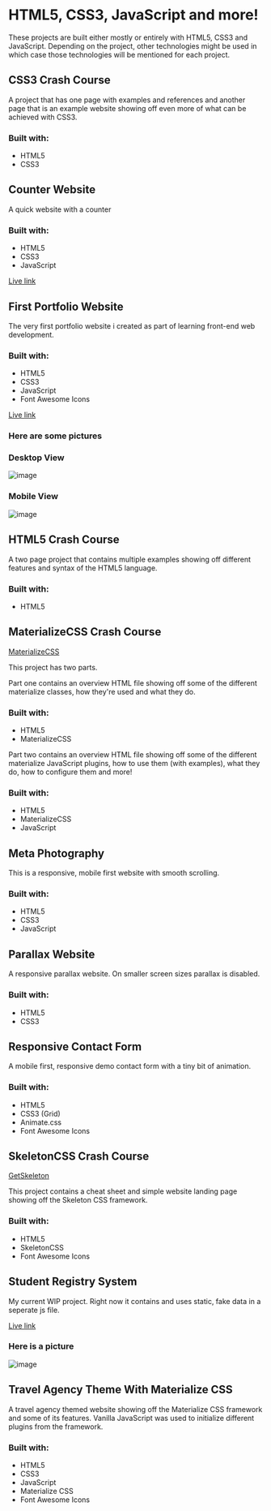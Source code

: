# HTML5, CSS3, JavaScript and more! 
These projects are built either mostly or entirely with HTML5, CSS3 and JavaScript.
Depending on the project, other technologies might be used in which case those technologies will be mentioned for each project.

## CSS3 Crash Course

A project that has one page with examples and references and another page that is an example website showing off even more of what can be achieved with CSS3.

### Built with:
* HTML5
* CSS3

## Counter Website

A quick website with a counter

### Built with:
* HTML5
* CSS3
* JavaScript

[Live link](https://sneakzz.github.io/Web%20Development/html-css-js/Counter/)

## First Portfolio Website	

The very first portfolio website i created as part of learning front-end web development.	

### Built with:	
* HTML5	
* CSS3	
* JavaScript	
* Font Awesome Icons

[Live link](https://sneakzz.github.io/Web%20Development/html-css-js/First%20Portfolio%20Website/)

### Here are some pictures

### Desktop View

![image](https://user-images.githubusercontent.com/32787307/44693399-e4b1a180-aa67-11e8-901c-3a1ff861306f.png)

### Mobile View

![image](https://user-images.githubusercontent.com/32787307/44693462-7c16f480-aa68-11e8-8bed-1c29e53e6854.png)

## HTML5 Crash Course

A two page project that contains multiple examples showing off different features and syntax of the HTML5 language.

### Built with:
* HTML5

## MaterializeCSS Crash Course

[MaterializeCSS](https://materializecss.com/)

This project has two parts. 

Part one contains an overview HTML file showing off some of the different materialize classes, how they're used and what they do.

### Built with:
* HTML5
* MaterializeCSS

Part two contains an overview HTML file showing off some of the different materialize JavaScript plugins, how to use them (with examples), what they do, how to configure them and more!

### Built with:
* HTML5
* MaterializeCSS
* JavaScript

## Meta Photography

This is a responsive, mobile first website with smooth scrolling. 

### Built with:
* HTML5
* CSS3
* JavaScript

## Parallax Website

A responsive parallax website. On smaller screen sizes parallax is disabled.

### Built with:
* HTML5
* CSS3

## Responsive Contact Form

A mobile first, responsive demo contact form with a tiny bit of animation.

### Built with:
* HTML5
* CSS3 (Grid)
* Animate.css
* Font Awesome Icons

## SkeletonCSS Crash Course

[GetSkeleton](http://getskeleton.com/)

This project contains a cheat sheet and simple website landing page showing off the Skeleton CSS framework.

### Built with:
* HTML5
* SkeletonCSS
* Font Awesome Icons

## Student Registry System

My current WIP project. Right now it contains and uses static, fake data in a seperate js file.

[Live link](https://sneakzz.github.io/Web%20Development/StudentList/)

### Here is a picture

![image](https://user-images.githubusercontent.com/32787307/44955646-22bf2300-aeb7-11e8-8e29-3b418e403d9f.png)

## Travel Agency Theme With Materialize CSS

A travel agency themed website showing off the Materialize CSS framework and some of its features.
Vanilla JavaScript was used to initialize different plugins from the framework.

### Built with:
* HTML5
* CSS3
* JavaScript
* Materialize CSS
* Font Awesome Icons